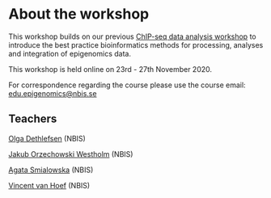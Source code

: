 # About the workshop

This workshop builds on our previous [ChIP-seq data analysis workshop](https://nbisweden.github.io/workshop-archive/workshop-ChIP-seq/2018-11-07/) to introduce the best practice bioinformatics methods for processing, analyses and integration of epigenomics data.

This workshop is held online on 23rd - 27th November 2020.

For correspondence regarding the course please use the course email: edu.epigenomics@nbis.se


## Teachers

[Olga Dethlefsen](https://nbis.se/about/staff/olga-dethlefsen/) (NBIS)

[Jakub Orzechowski Westholm](https://nbis.se/about/staff/jakub-orzechowski-westholm/)  (NBIS)

[Agata Smialowska](https://nbis.se/about/staff/agata-smialowska/) (NBIS) 

[Vincent van Hoef](https://nbis.se/about/staff/vincent-van-hoef) (NBIS)



